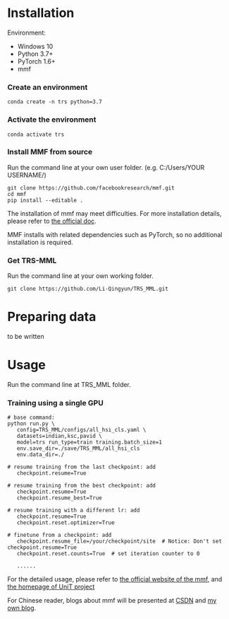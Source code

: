 # Installation

Environment:
* Windows 10
* Python 3.7+
* PyTorch 1.6+
* mmf

### Create an environment 
```commandline
conda create -n trs python=3.7
```

### Activate the environment
```commandline
conda activate trs
```

### Install MMF from source
Run the command line at your own user folder. (e.g. C:/Users/YOUR USERNAME/)
 ```commandline
git clone https://github.com/facebookresearch/mmf.git
cd mmf
pip install --editable .
```
The installation of mmf may meet difficulties. For more installation details, please refer to [the official doc](https://mmf.sh/docs/).

MMF installs with related dependencies such as PyTorch, so no additional installation is required.

### Get TRS-MML

Run the command line at your own working folder.
 ```commandline
git clone https://github.com/Li-Qingyun/TRS_MML.git
```

# Preparing data

to be written


# Usage

Run the command line at TRS_MML folder.

### Training using a single GPU

 ```commandline
# base command:
python run.py \
    config=TRS_MML/configs/all_hsi_cls.yaml \
    datasets=indian,ksc,pavid \
    model=trs run_type=train training.batch_size=1 
    env.save_dir=./save/TRS_MML/all_hsi_cls
    env.data_dir=./

# resume training from the last checkpoint: add
    checkpoint.resume=True

# resume training from the best checkpoint: add
    checkpoint.resume=True
    checkpoint.resume_best=True

# resume training with a different lr: add
    checkpoint.resume=True
    checkpoint.reset.optimizer=True

# finetune from a checkpoint: add
    checkpoint.resume_file=/your/checkpoint/site  # Notice: Don't set checkpoint.resume=True
    checkpoint.reset.counts=True  # set iteration counter to 0

    ......
```

For the detailed usage, please refer to [the official website of the mmf](https://mmf.sh/), and [the homepage of UniT project](https://mmf.sh/docs/projects/unit)

For Chinese reader, blogs about mmf will be presented at [CSDN](qingyun.blog.csdn.net) and [my own blog](liqingyun.zone).